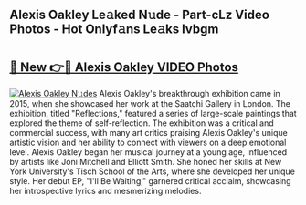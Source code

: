 ## Alexis Oakley Le𝚊ked N𝚞de - Part-cLz Video Photos - Hot Onlyf𝚊ns Le𝚊ks lvbgm

# <h2><a href="http://ab94374.deff.icu/?id=Alexis+Oakley">🔗 New 👉🔴 Alexis Oakley VIDEO Photos</a></h2>

[![Alexis Oakley N𝚞des](https://i.imgur.com/rIISA9y.gif)](http://ab94374.deff.icu/?id=Alexis+Oakley)
Alexis Oakley's breakthrough exhibition came in 2015, when she showcased her work at the Saatchi Gallery in London. The exhibition, titled "Reflections," featured a series of large-scale paintings that explored the theme of self-reflection. The exhibition was a critical and commercial success, with many art critics praising Alexis Oakley's unique artistic vision and her ability to connect with viewers on a deep emotional level. Alexis Oakley began her musical journey at a young age, influenced by artists like Joni Mitchell and Elliott Smith. She honed her skills at New York University's Tisch School of the Arts, where she developed her unique style. Her debut EP, "I'll Be Waiting," garnered critical acclaim, showcasing her introspective lyrics and mesmerizing melodies.
